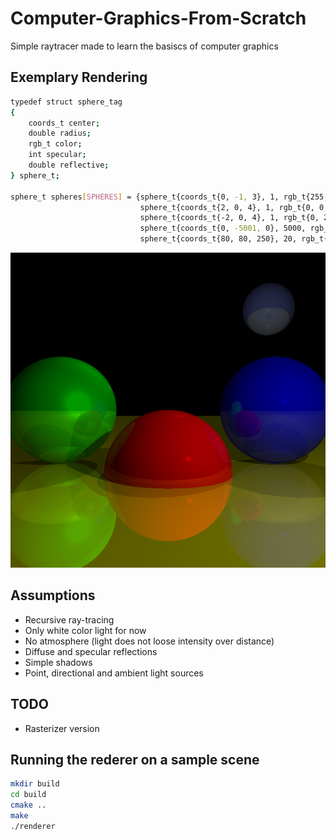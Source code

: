 # Computer-Graphics-From-Scratch
Simple raytracer made to learn the basiscs of computer graphics

## Exemplary Rendering
```bash
typedef struct sphere_tag
{
    coords_t center;
    double radius;
    rgb_t color;
    int specular;
    double reflective;
} sphere_t;

sphere_t spheres[SPHERES] = {sphere_t{coords_t{0, -1, 3}, 1, rgb_t{255, 0, 0}, 500, 0.2},
                             sphere_t{coords_t{2, 0, 4}, 1, rgb_t{0, 0, 255}, 500, 0.3},
                             sphere_t{coords_t{-2, 0, 4}, 1, rgb_t{0, 255, 0}, 10, 0.4},
                             sphere_t{coords_t{0, -5001, 0}, 5000, rgb_t{255, 255, 0}, 1000, 0.5},
                             sphere_t{coords_t{80, 80, 250}, 20, rgb_t{80, 89, 150}, 700, 0.4}};
```
![alt text](result_rendering.bmp)

## Assumptions
* Recursive ray-tracing
* Only white color light for now
* No atmosphere (light does not loose intensity over distance)
* Diffuse and specular reflections
* Simple shadows
* Point, directional and ambient light sources

## TODO
* Rasterizer version

## Running the rederer on a sample scene
```bash
mkdir build
cd build
cmake ..
make
./renderer
```
